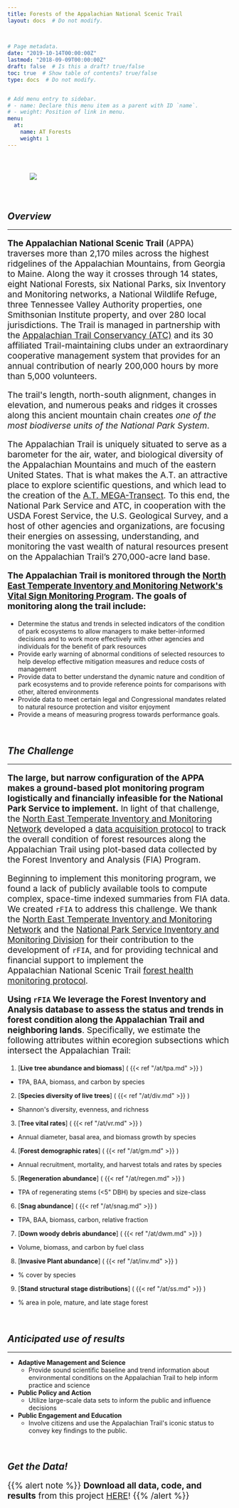 ```yaml
---
title: Forests of the Appalachian National Scenic Trail
layout: docs  # Do not modify.

  
  
# Page metadata.
date: "2019-10-14T00:00:00Z"
lastmod: "2018-09-09T00:00:00Z"
draft: false  # Is this a draft? true/false
toc: true  # Show table of contents? true/false
type: docs  # Do not modify.


# Add menu entry to sidebar.
# - name: Declare this menu item as a parent with ID `name`.
# - weight: Position of link in menu.
menu:
  at:
    name: AT Forests
    weight: 1
---
```

<style>

p    {font-size: 19px;}

</style>

<img src="/img/ATC_Humpbackrocks.jpg" hspace = 50 vspace = 40>

## _**Overview**_
___


**The Appalachian National Scenic Trail** (APPA) traverses more than 2,170 miles across the highest ridgelines of the Appalachian Mountains, from Georgia to Maine. Along the way it crosses through 14 states, eight National Forests, six National Parks, six Inventory and Monitoring networks, a National Wildlife Refuge, three Tennessee Valley Authority properties, one Smithsonian Institute property, and over 280 local jurisdictions. The Trail is managed in partnership with the <a href="http://www.appalachiantrail.org/" target="_blank">Appalachian Trail Conservancy (ATC)</a> and its 30 affiliated Trail-maintaining clubs under an extraordinary cooperative management system that provides for an annual contribution of nearly 200,000 hours by more than 5,000 volunteers.

The trail's length, north-south alignment, changes in elevation, and numerous peaks and ridges it crosses along this ancient mountain chain creates *one of the most biodiverse units of the National Park System*.

The Appalachian Trail is uniquely situated to serve as a barometer for the air, water, and biological diversity of the Appalachian Mountains and much of the eastern United States. That is what makes the A.T. an attractive place to explore scientific questions, and which lead to the creation of the <a href="https://www.nps.gov/im/netn/appa.htm" style="color:##003399" target="_blank">A.T. MEGA-Transect</a>. To this end, the National Park Service and ATC, in cooperation with the USDA Forest Service, the U.S. Geological Survey, and a host of other agencies and organizations, are focusing their energies on assessing, understanding, and monitoring the vast wealth of natural resources present on the Appalachian Trail’s 270,000-acre land base.



**The Appalachian Trail is monitored through the <a href="https://www.nps.gov/im/netn/index.htm" target="_blank">North East Temperate Inventory and Monitoring Network's</a> <a href="https://irma.nps.gov/DataStore/Reference/Profile/2170918" target="_blank">Vital Sign Monitoring Program</a>. The goals of monitoring along the trail include:**



* Determine the status and trends in selected indicators of the condition of park ecosystems to allow managers to make better-informed decisions and to work more effectively with other agencies and individuals for the benefit of park resources
* Provide early warning of abnormal conditions of selected resources to help develop effective mitigation measures and reduce costs of management
* Provide data to better understand the dynamic nature and condition of park ecosystems and to provide reference points for comparisons with other, altered environments
* Provide data to meet certain legal and Congressional mandates related to natural resource protection and visitor enjoyment
* Provide a means of measuring progress towards performance goals.


<br>

## _**The Challenge**_
___
**The large, but narrow configuration of the APPA makes a ground-based plot monitoring program logistically and financially infeasible for the National Park Service to implement.** In light of that challenge, the <a href="https://www.nps.gov/im/netn/index.htm" target="_blank">North East Temperate Inventory and Monitoring Network</a> developed a <a href="https://irma.nps.gov/DataStore/Reference/Profile/2257434" target="_blank">data acquisition protocol</a> to track the overall condition of forest resources along the Appalachian Trail using plot-based data collected by the Forest Inventory and Analysis (FIA) Program. 

Beginning to implement this monitoring program, we found a lack of publicly available tools to compute complex, space-time indexed summaries from FIA data. We created `rFIA` to address this challenge. We thank the <a href="https://www.nps.gov/im/netn/index.htm" target="_blank">North East Temperate Inventory and Monitoring Network</a> and the <a href="https://www.nps.gov/im/index.htm" target="_blank">National Park Service Inventory and Monitoring Division</a> for their contribution to the development of `rFIA`, and for providing technical and financial support to implement the 	
Appalachian National Scenic Trail <a href="https://irma.nps.gov/DataStore/Reference/Profile/2257434" target="_blank">forest health monitoring protocol</a>.

**Using `rFIA` We leverage the Forest Inventory and Analysis database to assess the status and trends in forest condition along the Appalachian Trail and neighboring lands**. Specifically, we estimate the following attributes within ecoregion subsections which intersect the Appalachian Trail: 

1. [**Live tree abundance and biomass**] ( {{< ref "/at/tpa.md" >}} )
  + TPA, BAA, biomass, and carbon by species
2. [**Species diversity of live trees**] ( {{< ref "/at/div.md" >}} )
  + Shannon's diversity, evenness, and richness
3. [**Tree vital rates**] ( {{< ref "/at/vr.md" >}} )
  + Annual diameter, basal area, and biomass growth by species
4. [**Forest demographic rates**] ( {{< ref "/at/gm.md" >}} )
  + Annual recruitment, mortality, and harvest totals and rates by species
5. [**Regeneration abundance**] ( {{< ref "/at/regen.md" >}} )
  + TPA of regenerating stems (<5" DBH) by species and size-class
6. [**Snag abundance**] ( {{< ref "/at/snag.md" >}} )
  + TPA, BAA, biomass, carbon, relative fraction
7. [**Down woody debris abundance**] ( {{< ref "/at/dwm.md" >}} ) 
  + Volume, biomass, and carbon by fuel class
8. [**Invasive Plant abundance**] ( {{< ref "/at/inv.md" >}} )
  + % cover by species
9. [**Stand structural stage distributions**] ( {{< ref "/at/ss.md" >}} )
  + % area in pole, mature, and late stage forest

<br>



## _**Anticipated use of results**_
___
* **Adaptive Management and Science**
  + Provide sound scientific baseline and trend information about environmental conditions on the Appalachian Trail to help inform practice and science
* **Public Policy and Action**
  + Utilize large-scale data sets to inform the public and influence decisions
* **Public Engagement and Education** 
  + Involve citizens and use the Appalachian Trail's iconic status to convey key findings to the public.


<br>

## _**Get the Data!**_  

{{% alert note %}}
**Download all data, code, and results** from this project <a href="/files/AT_Summary.zip" target="_blank">HERE</a>!
{{% /alert %}}

